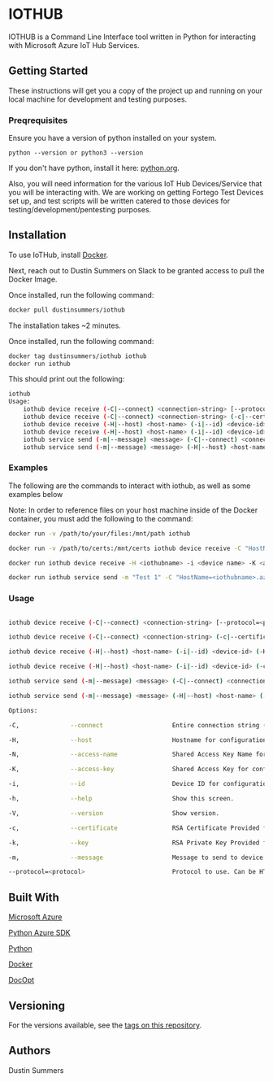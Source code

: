 # IOTHUB

IOTHUB is a Command Line Interface tool written in Python for interacting with Microsoft Azure IoT Hub Services.

## Getting Started

These instructions will get you a copy of the project up and running on your local machine for development and testing purposes.

### Preqrequisites

Ensure you have a version of python installed on your system.
```
python --version or python3 --version
```
If you don't have python, install it here: [python.org](https://www.python.org/downloads/).

Also, you will need information for the various IoT Hub Devices/Service that you will be interacting with.  We are working on getting Fortego Test Devices set up, and test scripts will be written catered to those devices for testing/development/pentesting purposes.

## Installation

To use IoTHub, install [Docker](https://www.docker.com/get-started).

Next, reach out to Dustin Summers on Slack to be granted access to pull the Docker Image.

Once installed, run the following command:

```bash
docker pull dustinsummers/iothub
```

The installation takes ~2 minutes.

Once installed, run the following command:

```bash
docker tag dustinsummers/iothub iothub
docker run iothub
```

This should print out the following:

```bash
iothub
Usage:
    iothub device receive (-C|--connect) <connection-string> [--protocol=<protocol>]
    iothub device receive (-C|--connect) <connection-string> (-c|--certificate) <RSA-cert> (-k|--key) <RSA-key> [--protocol=<protocol>]
    iothub device receive (-H|--host) <host-name> (-i|--id) <device-id> (-K|--access-key) <access-key> [--protocol=<protocol>]
    iothub device receive (-H|--host) <host-name> (-i|--id) <device-id> (-c|--certificate) <RSA-cert> (-k|--key) <RSA-key> [--protocol=<protocol>]
    iothub service send (-m|--message) <message> (-C|--connect) <connection-string> (-i|--id) <device-id> [--protocol=<protocol>]
    iothub service send (-m|--message) <message> (-H|--host) <host-name> (-N|--access-name) <access-name> (-K|--access-key) <access-key> (-i|--id) <device-id> [--protocol=<protocol>]

```

### Examples
The following are the commands to interact with iothub, as well as some examples below

Note: In order to reference files on your host machine inside of the Docker container, you must add the following to the command:

```bash
docker run -v /path/to/your/files:/mnt/path iothub
```

```bash
docker run -v /path/to/certs:/mnt/certs iothub device receive -C "HostName=<iothubname>.azure-devices.net;DeviceId=<device name>;x509=true" -c /mnt/certs/new-device.cert.pem -k /mnt/certs/new-device.key.pem --protocol=MQTT
```

```bash
docker run iothub device receive -H <iothubname> -i <device name> -K <access-key>
```

```bash
docker run iothub service send -m "Test 1" -C "HostName=<iothubname>.azure-devices.net;SharedAccessKeyName=<access name>;SharedAccessKey=<access key>" -i <name of device to send message to> --protocol=AMQP
```

### Usage
```bash

iothub device receive (-C|--connect) <connection-string> [--protocol=<protocol>]

iothub device receive (-C|--connect) <connection-string> (-c|--certificate) <RSA-cert> (-k|--key) <RSA-key> [--protocol=<protocol>]

iothub device receive (-H|--host) <host-name> (-i|--id) <device-id> (-K|--access-key) <access-key> [--protocol=<protocol>]

iothub device receive (-H|--host) <host-name> (-i|--id) <device-id> (-c|--certificate) <RSA-cert> (-k|--key) <RSA-key> [--protocol=<protocol>]

iothub service send (-m|--message) <message> (-C|--connect) <connection-string> (-i|--id) <device-id> [--protocol=<protocol>]

iothub service send (-m|--message) <message> (-H|--host) <host-name> (-N|--access-name) <access-name> (-K|--access-key) <access-key> (-i|--id) <device-id> [--protocol=<protocol>]

Options:

-C,              --connect                   Entire connection string (see example below for sample connection string)

-H,              --host                      Hostname for configuration of ConnectionString

-N,              --access-name               Shared Access Key Name for configuration of connection String

-K,              --access-key                Shared Access Key for configuration of Connection String

-i,              --id                        Device ID for configuration of Connection String

-h,              --help                      Show this screen.

-V,              --version                   Show version.

-c,              --certificate               RSA Certificate Provided for access to device

-k,              --key                       RSA Private Key Provided for access to device

-m,              --message                   Message to send to device

--protocol=<protocol>                        Protocol to use. Can be HTTP, AMQP, AMQP_WS, MQTT, MQTT_WS. [default: AMQP]
```

## Built With
[Microsoft Azure](https://portal.azure.com)

[Python Azure SDK](https://github.com/Azure/azure-iot-sdk-python/blob/master/doc/python-devbox-setup.md)

[Python](https://www.python.org/downloads)

[Docker](https://www.docker.com)

[DocOpt](https://docopt.org)

## Versioning
For the versions available, see the [tags on this repository](https://github.com/dustinsummers/iothub/tags).

## Authors
Dustin Summers
